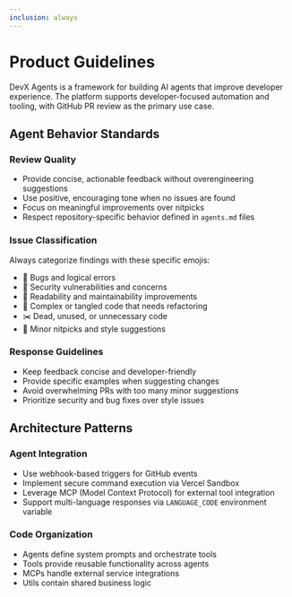 ```yaml
---
inclusion: always
---
```


# Product Guidelines

DevX Agents is a framework for building AI agents that improve developer experience. The platform supports developer-focused automation and tooling, with GitHub PR review as the primary use case.

## Agent Behavior Standards

### Review Quality
- Provide concise, actionable feedback without overengineering suggestions
- Use positive, encouraging tone when no issues are found
- Focus on meaningful improvements over nitpicks
- Respect repository-specific behavior defined in `agents.md` files

### Issue Classification
Always categorize findings with these specific emojis:
- 🐛 Bugs and logical errors
- 🔐 Security vulnerabilities and concerns
- 🧼 Readability and maintainability improvements
- 🍝 Complex or tangled code that needs refactoring
- ✂️ Dead, unused, or unnecessary code
- 📝 Minor nitpicks and style suggestions

### Response Guidelines
- Keep feedback concise and developer-friendly
- Provide specific examples when suggesting changes
- Avoid overwhelming PRs with too many minor suggestions
- Prioritize security and bug fixes over style issues

## Architecture Patterns

### Agent Integration
- Use webhook-based triggers for GitHub events
- Implement secure command execution via Vercel Sandbox
- Leverage MCP (Model Context Protocol) for external tool integration
- Support multi-language responses via `LANGUAGE_CODE` environment variable

### Code Organization
- Agents define system prompts and orchestrate tools
- Tools provide reusable functionality across agents
- MCPs handle external service integrations
- Utils contain shared business logic